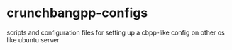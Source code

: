 # crunchbangpp-configs
scripts and configuration files for setting up a cbpp-like config on other os like ubuntu server
